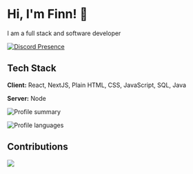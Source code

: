 
# Hi, I'm Finn! 👋

I am a full stack and software developer

[![Discord Presence](https://lanyard.cnrad.dev/api/1070096922314031235)](https://discord.com/users/1070096922314031235)

## Tech Stack

**Client:** React, NextJS, Plain HTML, CSS, JavaScript, SQL, Java

**Server:** Node

![Profile summary](https://github-readme-stats.vercel.app/api?username=Finninn&icons=true&hide_border=true&count_private=true)

![Profile languages](https://github-readme-stats.vercel.app/api/top-langs/?username=Finninn)

## Contributions
  
<img src="https://komarev.com/ghpvc/?username=zetaxftw&&style=flat-square" align="center" />
